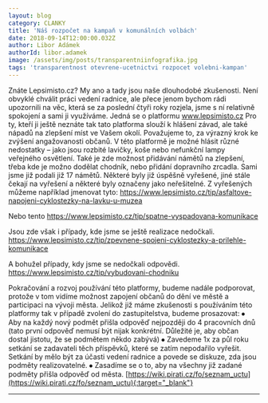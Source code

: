 ```yaml
---
layout: blog
category: CLANKY
title: 'Náš rozpočet na kampaň v komunálních volbách'
date: 2018-09-14T12:00:00.032Z
author: Libor Adámek
authorId: libor.adamek
image: /assets/img/posts/transparentniinfografika.jpg
tags: 'transparentnost otevrene-ucetnictvi rozpocet volebni-kampan'
---
```

Znáte Lepsimisto.cz? My ano a tady jsou naše dlouhodobé zkušenosti.
Není obvyklé chválit práci vedení radnice, ale přece jenom bychom rádi upozornili na věc, která se za poslední čtyři roky rozjela, jsme s ní relativně spokojení a sami ji využíváme.
Jedná se o platformu www.lepsimisto.cz  Pro ty, kteří ji ještě neznáte tak tato platforma slouží k hlášení závad, ale také nápadů na zlepšení míst ve Vašem okolí. Považujeme to, za výrazný krok ke zvýšení angažovanosti občanů. V této platformě je možné hlásit různé nedostatky – jako jsou rozbité lavičky, koše nebo nefunkční lampy veřejného osvětlení. Také je zde možnost přidávání námětů na zlepšení, třeba kde je možno dodělat chodník, nebo přidání dopravního zrcadla.
Sami jsme již podali již 17 námětů. Některé byly již úspěšně vyřešené, jiné stále čekají na vyřešení a některé byly označeny jako neřešitelné.
Z vyřešených můžeme například jmenovat tyto:
https://www.lepsimisto.cz/tip/asfaltove-napojeni-cyklostezky-na-lavku-u-muzea 







Nebo tento
https://www.lepsimisto.cz/tip/spatne-vyspadovana-komunikace












Jsou zde však i případy, kde jsme se ještě realizace nedočkali.
https://www.lepsimisto.cz/tip/zpevnene-spojeni-cyklostezky-a-prilehle-komunikace


A bohužel případy, kdy jsme se nedočkali odpovědi.
https://www.lepsimisto.cz/tip/vybudovani-chodniku


Pokračování a rozvoj používání této platformy, budeme nadále podporovat, protože v tom vidíme možnost zapojení občanů do dění ve městě a participaci na vývoji města.
Jelikož již máme zkušenosti s používáním této platformy tak v případě zvolení do zastupitelstva, budeme prosazovat:
⦁	Aby na každý nový podmět přišla odpověď nejpozději do 4 pracovních dnů (tato první odpověď nemusí být nijak konkrétní. Důležité je, aby občan dostal jistotu, že se podmětem někdo zabývá)
⦁	Zavedeme 1x za půl roku setkání se zadavateli těch příspěvků, které se zatím nepodařilo vyřešit. Setkání by mělo být za účasti vedení radnice a povede se  diskuze, zda jsou podměty realizovatelné.
⦁	 Zasadíme se o to, aby na všechny již zadané podměty přišla odpověď od města.
[https://wiki.pirati.cz/fo/seznam_uctu](https://wiki.pirati.cz/fo/seznam_uctu){:target="_blank"}

- - -
